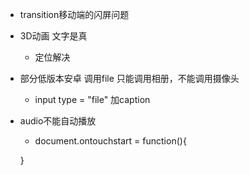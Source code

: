 - transition移动端的闪屏问题
- 3D动画 文字是真
	- 定位解决
- 部分低版本安卓 调用file 只能调用相册，不能调用摄像头
	- input type = "file" 加caption
- audio不能自动播放
	- document.ontouchstart = function(){
		 
	}